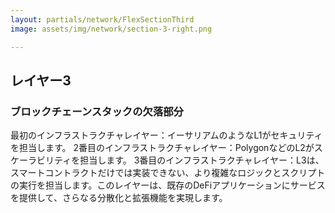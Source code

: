 ```yaml
---
layout: partials/network/FlexSectionThird
image: assets/img/network/section-3-right.png

---
```


## レイヤー3


###  ブロックチェーンスタックの欠落部分


最初のインフラストラクチャレイヤー：イーサリアムのようなL1がセキュリティを担当します。
2番目のインフラストラクチャレイヤー：PolygonなどのL2がスケーラビリティを担当します。
3番目のインフラストラクチャレイヤー：L3は、スマートコントラクトだけでは実装できない、より複雑なロジックとスクリプトの実行を担当します。このレイヤーは、既存のDeFiアプリケーションにサービスを提供して、さらなる分散化と拡張機能を実現します。